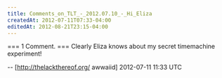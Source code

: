 ```yaml
---
title: Comments_on_TLT_-_2012.07.10_-_Hi_Eliza
createdAt: 2012-07-11T07:33-04:00
editedAt: 2012-08-21T23:15-04:00
---
```


=== 1 Comment. ===
Clearly Eliza knows about my secret timemachine experiment!

-- [http://thelackthereof.org/ awwaiid] 2012-07-11 11:33 UTC


